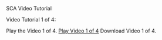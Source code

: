 
SCA Video Tutorial

Video Tutorial 1 of 4:

Play the Video 1 of 4.
[Play Video 1 of 4](http://web29.streamhoster.com/memecentric/sca/shared%20contacts%20admin%20-%20video%20tutorial1.mp4 "SCA Video Tutorial - 1 of 4")
Download Video 1 of 4.
